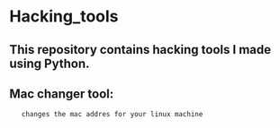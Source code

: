 # Hacking_tools
## This repository contains hacking tools I made using Python.

## Mac changer tool:
       changes the mac addres for your linux machine

